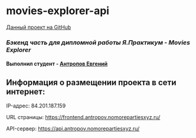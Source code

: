 # movies-explorer-api
[Данный проект на GitHub](https://github.com/squaredbusinessman/movies-explorer-api)

### _Бэкенд часть для дипломной работы Я.Практикум - Movies Explorer_

#### Выполнил студент - [Антропов Евгений](https://t.me/squaredbusinessman)

## Информация о размещении проекта в сети интернет:

IP-адрес: 84.201.187.159

URL страницы: https://frontend.antropov.nomorepartiesxyz.ru/

API-сервер: https://api.antropov.nomorepartiesxyz.ru/

